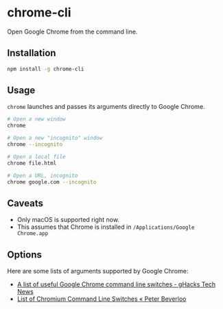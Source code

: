 # chrome-cli

Open Google Chrome from the command line.

## Installation

```sh
npm install -g chrome-cli
```

## Usage

`chrome` launches and passes its arguments directly to Google Chrome.

```sh
# Open a new window
chrome

# Open a new "incognito" window
chrome --incognito

# Open a local file
chrome file.html

# Open a URL, incognito
chrome google.com --incognito
```

## Caveats

* Only macOS is supported right now.
* This assumes that Chrome is installed in `/Applications/Google Chrome.app`

## Options

Here are some lists of arguments supported by Google Chrome:

* [A list of useful Google Chrome command line switches - gHacks Tech News](https://www.ghacks.net/2013/10/06/list-useful-google-chrome-command-line-switches/)
* [List of Chromium Command Line Switches « Peter Beverloo](http://peter.sh/experiments/chromium-command-line-switches/)
